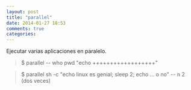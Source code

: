 ```yaml
---
layout: post
title: "parallel"
date: 2014-01-27 18:53
comments: true
categories: 
---
```

Ejecutar varias aplicaciones en paralelo.

>$ parallel -- who pwd "echo ++++++++++++++++++"

>$ parallel sh -c "echo linux es genial; sleep 2; echo ... o no" -- n 2 (dos veces)


